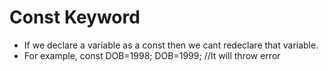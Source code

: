 # Const Keyword

* If we declare a variable as a const then we cant redeclare that variable.
* For example, 
  const DOB=1998;
  DOB=1999; //It will throw error

